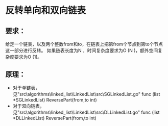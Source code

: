 # 反转单向和双向链表
## 要求：
给定一个链表，以及两个整数from和to，在链表上把第from个节点到第to个节点这一部分进行反转。
如果链表长度为N ，时间复杂度要求为O (N )，额外空间复杂度要求为O (1)。
## 原理：
- 对于单链表，见"src\algorithms\linked_list\LinkedList\src\SGLinkedList.go" func (list *SGLinkedList) ReversePart(from,to int)  
- 对于双向链表，见"src\algorithms\linked_list\LinkedList\src\DLLinkedList.go" func (list *DLLinkedList) ReversePart(from,to int)